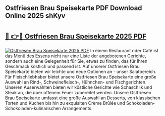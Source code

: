 ## Ostfriesen Brau Speisekarte PDF Download Online 2025 shKyv

# <h2><a href="http://gcbtaq8.nevu.top/?p=Ostfriesen+Brau+Speisekarte">🔗 👉🔴 Ostfriesen Brau Speisekarte 2025 PDF</a></h2>

[![Ostfriesen Brau Speisekarte 2025 PDF](https://i.imgur.com/dBaPXMq.png)](http://gcbtaq8.nevu.top/?p=Ostfriesen+Brau+Speisekarte)
In einem Restaurant oder Café ist das Menü des Essens nicht nur eine Liste der angebotenen Gerichte, sondern auch eine Gelegenheit für Sie, etwas zu finden, das für Ihren Geschmack köstlich und passend ist. Auf unserer Ostfriesen Brau Speisekarte bieten wir leichte und neue Optionen an - unser Salatbereich. Für Fleischliebhaber bietet unsere Ostfriesen Brau Speisekarte eine große Auswahl an Rind-, Schweinefleisch-, Hühnchen- und Fischgerichten. Unseren Auserwählten bieten wir köstliche Gerichte wie Schaschlik und Steak an, die über offenem Feuer zubereitet werden. Unsere Ostfriesen Brau Speisekarte umfasst eine große Auswahl an Desserts, von klassischen Torten und Kuchen bis hin zu exquisiten Crème Brûlée und Schokoladen-Schokoladen-kulinarischen Arrangements.
